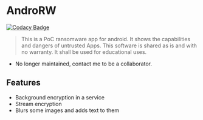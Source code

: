 # AndroRW

[![Codacy Badge](https://api.codacy.com/project/badge/Grade/ad4d97868ff247f7a3f0e18bc4f49be9)](https://www.codacy.com/app/alepacheco99/AndroRW?utm_source=github.com&utm_medium=referral&utm_content=alepacheco/AndroRW&utm_campaign=badger)

> This is a PoC ransomware app for android. It shows the capabilities and dangers of untrusted Apps. This software is shared as is and with no warranty. It shall be used for educational uses.

- No longer maintained, contact me to be a collaborator.

## Features
 - Background encryption in a service
 - Stream encryption
 - Blurs some images and adds text to them
